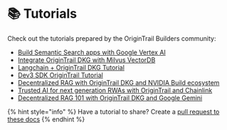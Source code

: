 # 📚 Tutorials

Check out the tutorials prepared by the OriginTrail Builders community:

* [Build Semantic Search apps with Google Vertex AI](https://github.com/OriginTrail/ChatDKG/tree/main/examples/google-vertex-ai)
* [Integrate OriginTrail DKG with Milvus VectorDB](https://github.com/OriginTrail/ChatDKG/tree/main/examples/milvus)
* [Langchain + OriginTrail DKG Tutorial](https://github.com/OriginTrail/ChatDKG/tree/main/examples/langchain)
* [Dev3 SDK OriginTrail Tutorial](https://dev3.sh/web3/dev3xorigintraildkg/)
* [Decentralized RAG with OriginTrail DKG and NVIDIA Build ecosystem](https://origintrail.io/blog/decentralized-rag-with-origintrail-dkg-and-nvidia-build-ecosystem)
* [Trusted AI for next generation RWAs with OriginTrail and Chainlink](https://origintrail.io/blog/trusted-ai-for-next-generation-rwas-with-origintrail-and-chainlink)
* [Decentralized RAG 101 with OriginTrail DKG and Google Gemini](https://origintrail.io/blog/decentralized-rag-101-with-origintrail-dkg-and-google-gemini)

{% hint style="info" %}
Have a tutorial to share? Create a [pull request to these docs](https://github.com/OriginTrail/dkg-docs)&#x20;
{% endhint %}
